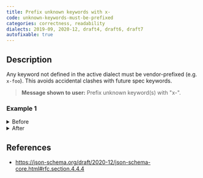 ```yaml
---
title: Prefix unknown keywords with x-
code: unknown-keywords-must-be-prefixed
categories: correctness, readability
dialects: 2019-09, 2020-12, draft4, draft6, draft7
autofixable: true
---
```


## Description
Any keyword not defined in the active dialect must be vendor-prefixed (e.g. `x-foo`). This avoids accidental clashes with future spec keywords.

> **Message shown to user:**
> Prefix unknown keyword(s) with "x-".

### Example 1
<details><summary>Before</summary>

```json
{
  "$schema": "https://json-schema.org/draft/2020-12/schema",
  "type": "object",
  "fooBar": true
}
```
</details>

<details><summary>After</summary>

```json
{
  "$schema": "https://json-schema.org/draft/2020-12/schema",
  "type": "object",
  "x-fooBar": true
}
```
</details>

## References
* <https://json-schema.org/draft/2020-12/json-schema-core.html#rfc.section.4.4.4>
